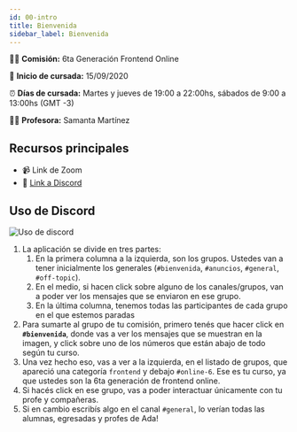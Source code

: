 ```yaml
---
id: 00-intro
title: Bienvenida
sidebar_label: Bienvenida
---
```


🙋‍♀️ **Comisión:** 6ta Generación Frontend Online

📅 **Inicio de cursada:** 15/09/2020

⏰ **Días de cursada:** Martes y jueves de 19:00 a 22:00hs, sábados de 9:00 a 13:00hs (GMT -3)

👩‍🏫 **Profesora:** Samanta Martínez

## Recursos principales

<!-- - 📚 [Documentación](https://frontend.adaitw.org/) -->

- 📹 Link de Zoom
- 📡 [Link a Discord](https://discord.gg/4RUM8bJ)

## Uso de Discord

![Uso de discord](/img/discord.png)

1. La aplicación se divide en tres partes:
   1. En la primera columna a la izquierda, son los grupos. Ustedes van a tener inicialmente los generales (`#bienvenida`, `#anuncios`, `#general`, `#off-topic`).
   2. En el medio, si hacen click sobre alguno de los canales/grupos, van a poder ver los mensajes que se enviaron en ese grupo.
   3. En la última columna, tenemos todas las participantes de cada grupo en el que estemos paradas
2. Para sumarte al grupo de tu comisión, primero tenés que hacer click en **`#bienvenida`**, donde vas a ver los mensajes que se muestran en la imagen, y click sobre uno de los números que están abajo de todo según tu curso.
3. Una vez hecho eso, vas a ver a la izquierda, en el listado de grupos, que apareció una categoría `frontend` y debajo `#online-6`. Ese es tu curso, ya que ustedes son la 6ta generación de frontend online.
4. Si hacés click en ese grupo, vas a poder interactuar únicamente con tu profe y compañeras.
5. Si en cambio escribís algo en el canal `#general`, lo verían todas las alumnas, egresadas y profes de Ada!
